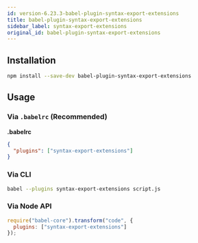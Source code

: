 ```yaml
---
id: version-6.23.3-babel-plugin-syntax-export-extensions
title: babel-plugin-syntax-export-extensions
sidebar_label: syntax-export-extensions
original_id: babel-plugin-syntax-export-extensions
---
```


## Installation

```sh
npm install --save-dev babel-plugin-syntax-export-extensions
```

## Usage

### Via `.babelrc` (Recommended)

**.babelrc**

```json
{
  "plugins": ["syntax-export-extensions"]
}
```

### Via CLI

```sh
babel --plugins syntax-export-extensions script.js
```

### Via Node API

```javascript
require("babel-core").transform("code", {
  plugins: ["syntax-export-extensions"]
});
```

